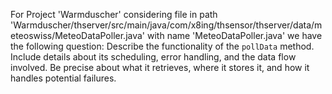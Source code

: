 For Project 'Warmduscher' considering file in path 'Warmduscher/thserver/src/main/java/com/x8ing/thsensor/thserver/data/meteoswiss/MeteoDataPoller.java' with name 'MeteoDataPoller.java' we have the following question: 
Describe the functionality of the `pollData` method. Include details about its scheduling, error handling, and the data flow involved. Be precise about what it retrieves, where it stores it, and how it handles potential failures.